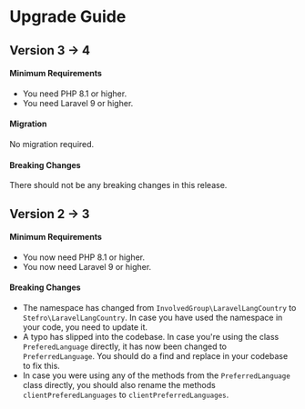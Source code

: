 # Upgrade Guide

## Version 3 -> 4

#### Minimum Requirements

* You need PHP 8.1 or higher.
* You need Laravel 9 or higher.

#### Migration

No migration required.

#### Breaking Changes

There should not be any breaking changes in this release.

## Version 2 -> 3

#### Minimum Requirements

* You now need PHP 8.1 or higher.
* You now need Laravel 9 or higher.

#### Breaking Changes

* The namespace has changed from `InvolvedGroup\LaravelLangCountry` to `Stefro\LaravelLangCountry`. In case you have
  used the namespace in your code, you need to update it.
* A typo has slipped into the codebase. In case you're using the class `PreferedLanguage` directly, it has now been
  changed to `PreferredLanguage`. You should do a find and replace in your codebase to fix this.
* In case you were using any of the methods from the `PreferredLanguage` class directly, you should also rename the
  methods `clientPreferedLanguages` to `clientPreferredLanguages`.
